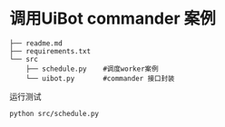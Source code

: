 # 调用UiBot commander 案例

```
├── readme.md
├── requirements.txt
└── src
    ├── schedule.py    #调度worker案例
    └── uibot.py       #commander 接口封装

```

运行测试
```bash
python src/schedule.py
```